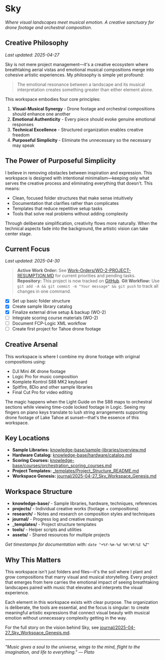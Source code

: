 # Sky

*Where visual landscapes meet musical emotion. A creative sanctuary for drone footage and orchestral composition.*

## Creative Philosophy
*Last updated: 2025-04-27*

Sky is not mere project management—it's a creative ecosystem where breathtaking aerial vistas and emotional musical compositions merge into cohesive artistic experiences. My philosophy is simple yet profound:

> The emotional resonance between a landscape and its musical interpretation creates something greater than either element alone.

This workspace embodies four core principles:
1. **Visual-Musical Synergy** - Drone footage and orchestral compositions should enhance one another
2. **Emotional Authenticity** - Every piece should evoke genuine emotional responses
3. **Technical Excellence** - Structured organization enables creative freedom
4. **Purposeful Simplicity** - Eliminate the unnecessary so the necessary may speak

## The Power of Purposeful Simplicity

I believe in removing obstacles between inspiration and expression. This workspace is designed with intentional minimalism—keeping only what serves the creative process and eliminating everything that doesn't. This means:

- Clean, focused folder structures that make sense intuitively
- Documentation that clarifies rather than complicates
- Templates that reduce repetitive setup tasks
- Tools that solve real problems without adding complexity

Through deliberate simplification, creativity flows more naturally. When the technical aspects fade into the background, the artistic vision can take center stage.

## Current Focus
*Last updated: 2025-04-30*

> **Active Work Order:** See [Work-Orders/WO-2-PROJECT-RESUMPTION.MD](Work-Orders/WO-2-PROJECT-RESUMPTION.MD) for current priorities and pending tasks.
> **Repository:** This project is now tracked on [GitHub](https://github.com/hgroman/sky.git).
> **Git Workflow:** Use `git add -A && git commit -m "Your message" && git push` to track all changes in one command.

- [x] Set up basic folder structure
- [x] Create sample library catalog
- [x] Finalize external drive setup & backup (WO-2)
- [ ] Integrate scoring course materials (WO-2)
- [ ] Document FCP-Logic XML workflow
- [ ] Create first project for Tahoe drone footage

## Creative Arsenal

This workspace is where I combine my drone footage with original compositions using:
- DJI Mini 4K drone footage
- Logic Pro for music composition
- Komplete Kontrol S88 MK2 keyboard
- Spitfire, 8Dio and other sample libraries
- Final Cut Pro for video editing

The magic happens when the Light Guide on the S88 maps to orchestral sections while viewing time-code locked footage in Logic. Seeing my fingers on piano keys translate to lush string arrangements supporting drone footage of Lake Tahoe at sunset—that's the essence of this workspace.

## Key Locations

- **Sample Libraries:** [knowledge-base/sample-libraries/overview.md](knowledge-base/sample-libraries/overview.md)
- **Hardware Catalog:** [knowledge-base/hardware/catalog.md](knowledge-base/hardware/catalog.md)
- **Scoring Courses:** [knowledge-base/courses/orchestration_scoring_courses.md](knowledge-base/courses/orchestration_scoring_courses.md)
- **Project Templates:** [_templates/Project_Structure_README.md](_templates/Project_Structure_README.md)
- **Workspace Genesis:** [journal/2025-04-27_Sky_Workspace_Genesis.md](journal/2025-04-27_Sky_Workspace_Genesis.md)

## Workspace Structure

- **knowledge-base/** - Sample libraries, hardware, techniques, references
- **projects/** - Individual creative works (footage + compositions)
- **research/** - Notes and research on composition styles and techniques
- **journal/** - Progress log and creative musings
- **_templates/** - Project structure templates
- **tools/** - Helper scripts and utilities
- **assets/** - Shared resources for multiple projects

*Get timestamps for documentation with: `date "+%Y-%m-%d %H:%M:%S %Z"`*

## Why This Matters

This workspace isn't just folders and files—it's the soil where I plant and grow compositions that marry visual and musical storytelling. Every project that emerges from here carries the emotional impact of seeing breathtaking landscapes paired with music that elevates and interprets the visual experience.

Each element in this workspace exists with clear purpose. The organization is deliberate, the tools are essential, and the focus is singular: to create meaningful artistic expressions that connect visual beauty with musical emotion without unnecessary complexity getting in the way.

For the full story on the vision behind Sky, see [journal/2025-04-27_Sky_Workspace_Genesis.md](journal/2025-04-27_Sky_Workspace_Genesis.md).

---

*"Music gives a soul to the universe, wings to the mind, flight to the imagination, and life to everything." — Plato*
